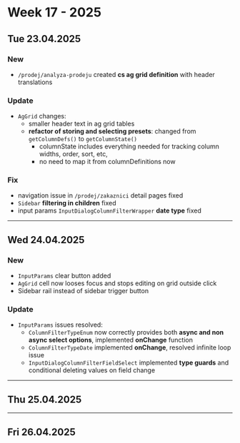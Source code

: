 # Week 17 - 2025


## Tue 23.04.2025

### New
- `/prodej/analyza-prodeju` created **cs ag grid definition** with header translations

### Update 
- `AgGrid` changes: 
  - smaller header text in ag grid tables
  - **refactor of storing and selecting presets**: changed from `getColumnDefs()` to `getColumnState()`
    - columnState includes everything needed for tracking column widths, order, sort, etc,
    - no need to map it from columnDefinitions now

### Fix
- navigation issue in `/prodej/zakaznici` detail pages fixed
- `Sidebar` **filtering in children** fixed
- input params `InputDialogColumnFilterWrapper` **date type** fixed


---


## Wed 24.04.2025

### New
- `InputParams` clear button added
- `AgGrid` cell now looses focus and stops editing on grid outside click
- Sidebar rail instead of sidebar trigger button

### Update
- `InputParams` issues resolved:
  - `ColumnFilterTypeEnum` now correctly provides both **async and non async select options**, implemented **onChange** function
  - `ColumnFilterTypeDate` implemented **onChange**, resolved infinite loop issue
  - `InputDialogColumnFilterFieldSelect` implemented **type guards** and conditional deleting values on field change
	
---


## Thu 25.04.2025


---


## Fri 26.04.2025
